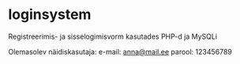 # loginsystem
Registreerimis- ja sisselogimisvorm kasutades PHP-d ja MySQLi

Olemasolev näidiskasutaja:
e-mail: anna@mail.ee
parool: 123456789
